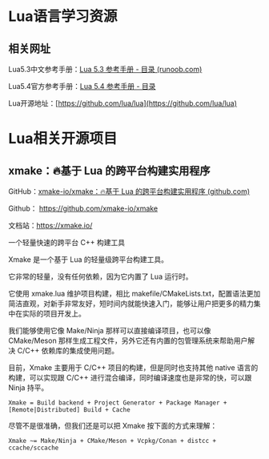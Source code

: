 # Lua语言学习资源

## 相关网址

Lua5.3中文参考手册：[Lua 5.3 参考手册 - 目录 (runoob.com)](https://www.runoob.com/manual/lua53doc/contents.html)

Lua5.4官方参考手册：[Lua 5.4 参考手册 - 目录](http://www.lua.org/manual/5.4/)

Lua开源地址：[https://github.com/lua/lua](https://github.com/lua/lua)

# Lua相关开源项目

## xmake：🔥基于 Lua 的跨平台构建实用程序

GitHub：[xmake-io/xmake：🔥基于 Lua 的跨平台构建实用程序 (github.com)](https://github.com/xmake-io/xmake)

Github： https://github.com/xmake-io/xmake

文档站：https://xmake.io/



一个轻量快速的跨平台 C++ 构建工具

Xmake 是一个基于 Lua 的轻量级跨平台构建工具。

它非常的轻量，没有任何依赖，因为它内置了 Lua 运行时。

它使用 xmake.lua 维护项目构建，相比 makefile/CMakeLists.txt，配置语法更加简洁直观，对新手非常友好，短时间内就能快速入门，能够让用户把更多的精力集中在实际的项目开发上。

我们能够使用它像 Make/Ninja 那样可以直接编译项目，也可以像 CMake/Meson 那样生成工程文件，另外它还有内置的包管理系统来帮助用户解决 C/C++ 依赖库的集成使用问题。

目前，Xmake 主要用于 C/C++ 项目的构建，但是同时也支持其他 native 语言的构建，可以实现跟 C/C++ 进行混合编译，同时编译速度也是非常的快，可以跟 Ninja 持平。

```
Xmake = Build backend + Project Generator + Package Manager + [Remote|Distributed] Build + Cache
```

尽管不是很准确，但我们还是可以把 Xmake 按下面的方式来理解：

```
Xmake ~= Make/Ninja + CMake/Meson + Vcpkg/Conan + distcc + ccache/sccache
```

